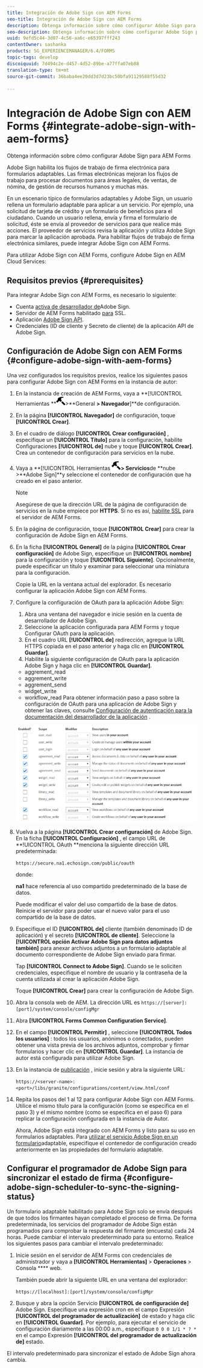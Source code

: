 ```yaml
---
title: Integración de Adobe Sign con AEM Forms
seo-title: Integración de Adobe Sign con AEM Forms
description: Obtenga información sobre cómo configurar Adobe Sign para AEM Forms
seo-description: Obtenga información sobre cómo configurar Adobe Sign para AEM Forms
uuid: 9efd5c44-3d87-4c56-aa6c-e65397fff243
contentOwner: sashanka
products: SG_EXPERIENCEMANAGER/6.4/FORMS
topic-tags: develop
discoiquuid: 7d494c2e-d457-4d52-89be-a77ffa07eb88
translation-type: tm+mt
source-git-commit: 36baba4ee20dd3d7d23bc50bfa91129588f55d32

---
```



# Integración de Adobe Sign con AEM Forms {#integrate-adobe-sign-with-aem-forms}

Obtenga información sobre cómo configurar Adobe Sign para AEM Forms

Adobe Sign habilita los flujos de trabajo de firma electrónica para formularios adaptables. Las firmas electrónicas mejoran los flujos de trabajo para procesar documentos para áreas legales, de ventas, de nómina, de gestión de recursos humanos y muchas más.

En un escenario típico de formularios adaptables y Adobe Sign, un usuario rellena un formulario adaptable para aplicar a un servicio. Por ejemplo, una solicitud de tarjeta de crédito y un formulario de beneficios para el ciudadano. Cuando un usuario rellena, envía y firma el formulario de solicitud, éste se envía al proveedor de servicios para que realice más acciones. El proveedor de servicios revisa la aplicación y utiliza Adobe Sign para marcar la aplicación aprobada. Para habilitar flujos de trabajo de firma electrónica similares, puede integrar Adobe Sign con AEM Forms.

Para utilizar Adobe Sign con AEM Forms, configure Adobe Sign en AEM Cloud Services:

## Requisitos previos {#prerequisites}

Para integrar Adobe Sign con AEM Forms, es necesario lo siguiente:

* Cuenta [activa de desarrollador de](https://acrobat.adobe.com/us/en/why-adobe/developer-form.html)Adobe Sign.
* Servidor de AEM Forms habilitado [para](/help/sites-administering/ssl-by-default.md) SSL.
* Aplicación [Adobe Sign API](https://www.adobe.io/apis/documentcloud/sign/docs.html#!adobeio/adobeio-documentation/master/sign/gstarted/create_app.md).
* Credenciales (ID de cliente y Secreto de cliente) de la aplicación API de Adobe Sign.

## Configuración de Adobe Sign con AEM Forms {#configure-adobe-sign-with-aem-forms}

Una vez configurados los requisitos previos, realice los siguientes pasos para configurar Adobe Sign con AEM Forms en la instancia de autor:

1. En la instancia de creación de AEM Forms, vaya a **[!UICONTROL Herramientas **![martillo](assets/hammer.png)>**General **> Navegador**]**de configuración.
1. En la página **[!UICONTROL Navegador]** de configuración, toque **[!UICONTROL Crear]**.
1. En el cuadro de diálogo **[!UICONTROL Crear configuración]** , especifique un **[!UICONTROL Título]** para la configuración, habilite Configuraciones **[!UICONTROL de]** nube y toque **[!UICONTROL Crear]**. Crea un contenedor de configuración para servicios en la nube.
1. Vaya a **[!UICONTROL Herramientas **![martillo](assets/hammer.png)> Servicios**de **nube >**Adobe Sign]**y seleccione el contenedor de configuración que ha creado en el paso anterior.

   >[!NOTE]
   >
   >Asegúrese de que la dirección URL de la página de configuración de servicios en la nube empiece por **HTTPS**. Si no es así, [habilite SSL](/help/sites-administering/ssl-by-default.md) para el servidor de AEM Forms.

1. En la página de configuración, toque **[!UICONTROL Crear]** para crear la configuración de Adobe Sign en AEM Forms.
1. En la ficha **[!UICONTROL General]** de la página **[!UICONTROL Crear configuración]** de Adobe Sign, especifique un **[!UICONTROL nombre]** para la configuración y toque **[!UICONTROL Siguiente]**. Opcionalmente, puede especificar un título y examinar para seleccionar una miniatura para la configuración.

   Copie la URL en la ventana actual del explorador. Es necesario configurar la aplicación Adobe Sign con AEM Forms.

1. Configure la configuración de OAuth para la aplicación Adobe Sign:

   1. Abra una ventana del navegador e inicie sesión en la cuenta de desarrollador de Adobe Sign.
   1. Seleccione la aplicación configurada para AEM Forms y toque Configurar OAuth para la aplicación.
   1. En el cuadro URL **[!UICONTROL de]** redirección, agregue la URL HTTPS copiada en el paso anterior y haga clic en **[!UICONTROL Guardar]**.
   1. Habilite la siguiente configuración de OAuth para la aplicación Adobe Sign y haga clic en **[!UICONTROL Guardar]**.
   * aggrement_read
   * aggrement_write
   * aggrement_send
   * widget_write
   * workflow_read
   Para obtener información paso a paso sobre la configuración de OAuth para una aplicación de Adobe Sign y obtener las claves, consulte [Configuración de autenticación para la documentación del desarrollador de la aplicación](https://www.adobe.io/apis/documentcloud/sign/docs.html#!adobeio/adobeio-documentation/master/sign/gstarted/configure_oauth.md) .

   ![Configuración de OAuth](assets/oauth_config.png)

1. Vuelva a la página **[!UICONTROL Crear configuración]** de Adobe Sign. En la ficha **[!UICONTROL Configuración]** , el campo URL de **!UICONTROL OAuth **menciona la siguiente dirección URL predeterminada:

   `https://secure.na1.echosign.com/public/oauth`

   donde:

   **na1** hace referencia al uso compartido predeterminado de la base de datos.

   Puede modificar el valor del uso compartido de la base de datos. Reinicie el servidor para poder usar el nuevo valor para el uso compartido de la base de datos.

1. Especifique el ID **[!UICONTROL de]** cliente (también denominado ID de aplicación) y el secreto **[!UICONTROL de cliente]**. Seleccione la **[!UICONTROL opción Activar Adobe Sign para datos adjuntos también]** para anexar archivos adjuntos a un formulario adaptable al documento correspondiente de Adobe Sign enviado para firmar.

   Tap **[!UICONTROL Connect to Adobe Sign]**. Cuando se le soliciten credenciales, especifique el nombre de usuario y la contraseña de la cuenta utilizada al crear la aplicación Adobe Sign.

   Toque **[!UICONTROL Crear]** para crear la configuración de Adobe Sign.

1. Abra la consola web de AEM. La dirección URL es `https://[server]:[port]/system/console/configMgr`
1. Abra **[!UICONTROL Forms Common Configuration Service]**.
1. En el campo **[!UICONTROL Permitir]** , seleccione **[!UICONTROL Todos los usuarios]** : todos los usuarios, anónimos o conectados, pueden obtener una vista previa de los archivos adjuntos, comprobar y firmar formularios y hacer clic en **[!UICONTROL Guardar]**.  La instancia de autor está configurada para utilizar Adobe Sign.
1. En la instancia de [publicación](/help/sites-deploying/deploy.md) , inicie sesión y abra la siguiente URL:

   `https://<server-name>:<port>/libs/granite/configurations/content/view.html/conf`

1. Repita los pasos del 1 al 12 para configurar Adobe Sign con AEM Forms. Utilice el mismo título para la configuración (como se especifica en el paso 3) y el mismo nombre (como se especifica en el paso 6) para replicar la configuración configurada en la instancia de Autor.

   Ahora, Adobe Sign está integrado con AEM Forms y listo para su uso en formularios adaptables. Para [utilizar el servicio Adobe Sign en un formulario](/help/forms/using/working-with-adobe-sign.md#configure-adobe-sign-for-an-adaptive-form)adaptable, especifique el contenedor de configuración creado anteriormente en las propiedades del formulario adaptable.

## Configurar el programador de Adobe Sign para sincronizar el estado de firma {#configure-adobe-sign-scheduler-to-sync-the-signing-status}

Un formulario adaptable habilitado para Adobe Sign solo se envía después de que todos los firmantes hayan completado el proceso de firma. De forma predeterminada, los servicios del programador de Adobe Sign están programados para comprobar la respuesta del firmante (encuesta) cada 24 horas. Puede cambiar el intervalo predeterminado para su entorno. Realice los siguientes pasos para cambiar el intervalo predeterminado:

1. Inicie sesión en el servidor de AEM Forms con credenciales de administrador y vaya a **[!UICONTROL Herramientas]** > **Operaciones** > Consola **** web.

   También puede abrir la siguiente URL en una ventana del explorador:

   `https://[localhost]:[port]/system/console/configMgr`

1. Busque y abra la opción Servicio **[!UICONTROL de configuración de]** Adobe Sign. Especifique una expresión [](https://en.wikipedia.org/wiki/Cron#CRON_expression) cron en el campo Expresión **[!UICONTROL del programador de actualización]** de estado y haga clic en **[!UICONTROL Guardar]**. Por ejemplo, para ejecutar el servicio de configuración diariamente a las 00:00 a.m., especifique `0 0 0 1/1 * ? *` en el campo Expresión **[!UICONTROL del programador de actualización de]** estado.

El intervalo predeterminado para sincronizar el estado de Adobe Sign ahora cambia.
